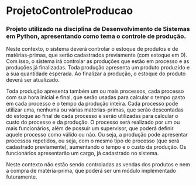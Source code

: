 # ProjetoControleProducao

### Projeto utilizado na disciplina de Desenvolvimento de Sistemas em Python, apresentando como tema o controle de produção.

Neste contexto, o sistema deverá controlar o estoque de produtos e de matérias-primas, que serão cadastrados previamente (com estoque em 0). Com isso, o sistema irá controlar as produções que estão em processo e as produções já finalizadas. Toda produção apresenta um produto produzido e a sua quantidade esperada. Ao finalizar a produção, o estoque do produto deverá ser atualizado.

Toda produção apresenta também um ou mais processos, cada processo com sua hora inicial e final, que serão usadas para calcular o tempo gasto em cada processo e o tempo da produção inteira. Cada processo pode utilizar uma, nenhuma ou várias matérias-primas, que serão descontadas do estoque ao final de cada processo e serão utilizadas para calcular o custo do processo e da produção. O processo será realizado por um ou mais funcionários, além de possuir um supervisor, que poderá definir aquele processo como válido ou não. Ou seja, a produção pode apresentar processos repetidos, ou seja, com o mesmo tipo de processo (que será cadastrado previamente), aumentando o tempo e o custo da produção. Os funcionários apresentarão um cargo, já cadastrado no sistema.

Neste contexto não estão sendo controladas as vendas dos produtos e nem a compra de matéria-prima, que poderá ser um módulo implementado futuramente.